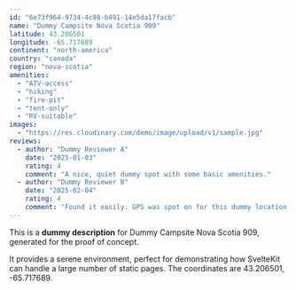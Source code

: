 ```yaml
---
id: "6e73f964-9734-4c98-b491-14e5da17facb"
name: "Dummy Campsite Nova Scotia 909"
latitude: 43.206501
longitude: -65.717689
continent: "north-america"
country: "canada"
region: "nova-scotia"
amenities:
  - "ATV-access"
  - "hiking"
  - "fire-pit"
  - "tent-only"
  - "RV-suitable"
images:
  - "https://res.cloudinary.com/demo/image/upload/v1/sample.jpg"
reviews:
  - author: "Dummy Reviewer A"
    date: "2025-01-03"
    rating: 4
    comment: "A nice, quiet dummy spot with some basic amenities."
  - author: "Dummy Reviewer B"
    date: "2025-02-04"
    rating: 4
    comment: "Found it easily. GPS was spot on for this dummy location."
---
```


This is a **dummy description** for Dummy Campsite Nova Scotia 909, generated for the proof of concept.

It provides a serene environment, perfect for demonstrating how SvelteKit can handle a large number of static pages. The coordinates are 43.206501, -65.717689.
